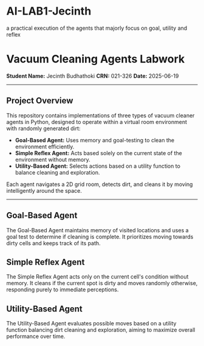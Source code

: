 # AI-LAB1-Jecinth
a practical execution of the agents that majorly focus on goal, utility and reflex
# Vacuum Cleaning Agents Labwork

**Student Name:**  Jecinth Budhathoki
**CRN:** 021-326 
**Date:** 2025-06-19

---

## Project Overview

This repository contains implementations of three types of vacuum cleaner agents in Python, designed to operate within a virtual room environment with randomly generated dirt:

- **Goal-Based Agent:** Uses memory and goal-testing to clean the environment efficiently.  
- **Simple Reflex Agent:** Acts based solely on the current state of the environment without memory.  
- **Utility-Based Agent:** Selects actions based on a utility function to balance cleaning and exploration.
  
Each agent navigates a 2D grid room, detects dirt, and cleans it by moving intelligently around the space.

---
## Goal-Based Agent

The Goal-Based Agent maintains memory of visited locations and uses a goal test to determine if cleaning is complete. It prioritizes moving towards dirty cells and keeps track of its path.


## Simple Reflex Agent

The Simple Reflex Agent acts only on the current cell's condition without memory. It cleans if the current spot is dirty and moves randomly otherwise, responding purely to immediate perceptions.


## Utility-Based Agent

The Utility-Based Agent evaluates possible moves based on a utility function balancing dirt cleaning and exploration, aiming to maximize overall performance over time.


